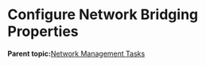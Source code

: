 <!--
SPDX-FileCopyrightText: 2023,2024 Oracle and/or its affiliates.
SPDX-License-Identifier: CC-BY-SA-4.0
-->
# Configure Network Bridging Properties

**Parent topic:**[Network Management Tasks](../topics/cockpit-network.md)

